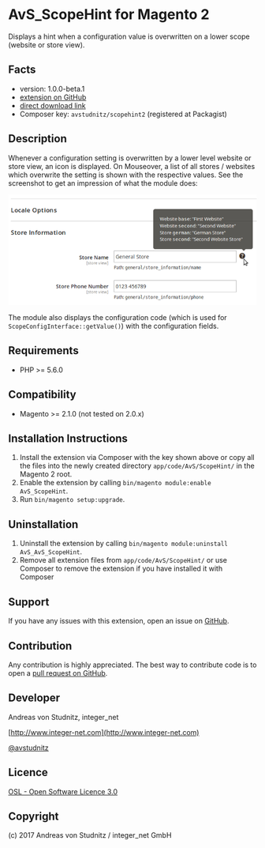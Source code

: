 AvS_ScopeHint for Magento 2
=====================
Displays a hint when a configuration value is overwritten on a lower scope (website or store view).

Facts
-----
- version: 1.0.0-beta.1
- [extension on GitHub](https://github.com/avstudnitz/AvS_ScopeHint2)
- [direct download link](https://github.com/avstudnitz/AvS_ScopeHint2/archive/master.tar.gz)
- Composer key: `avstudnitz/scopehint2` (registered at Packagist)

Description
-----------
Whenever a configuration setting is overwritten by a lower level website or store view, an icon is displayed.
On Mouseover, a list of all stores / websites which overwrite the setting is shown with the respective values.
See the screenshot to get an impression of what the module does:

![Screenshot](scopehint2-screenshot.png?raw=true "ScopeHint for Magento 2")

The module also displays the configuration code (which is used for `ScopeConfigInterface::getValue()`) with the configuration fields.

Requirements
------------
- PHP >= 5.6.0

Compatibility
-------------
- Magento  >= 2.1.0 (not tested on 2.0.x)

Installation Instructions
-------------------------
1. Install the extension via Composer with the key shown above or copy all the files into the newly created directory 
`app/code/AvS/ScopeHint/` in the Magento 2 root.
2. Enable the extension by calling `bin/magento module:enable AvS_ScopeHint`.
3. Run `bin/magento setup:upgrade`.

Uninstallation
--------------
1. Uninstall the extension by calling `bin/magento module:uninstall AvS_AvS_ScopeHint`.
2. Remove all extension files from `app/code/AvS/ScopeHint/` or use Composer to remove the extension if you have installed it with Composer

Support
-------
If you have any issues with this extension, open an issue on [GitHub](https://github.com/avstudnitz/AvS_ScopeHint2/issues).

Contribution
------------
Any contribution is highly appreciated. The best way to contribute code is to open a [pull request on GitHub](https://help.github.com/articles/using-pull-requests).

Developer
---------
Andreas von Studnitz, integer_net

[http://www.integer-net.com](http://www.integer-net.com)

[@avstudnitz](https://twitter.com/avstudnitz)

Licence
-------
[OSL - Open Software Licence 3.0](http://opensource.org/licenses/osl-3.0.php)

Copyright
---------
(c) 2017 Andreas von Studnitz / integer_net GmbH
